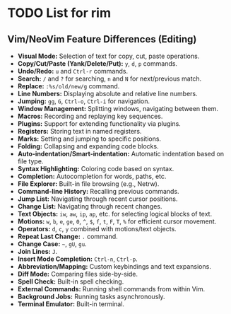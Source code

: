 # TODO List for rim

## Vim/NeoVim Feature Differences (Editing)

- **Visual Mode:** Selection of text for copy, cut, paste operations.
- **Copy/Cut/Paste (Yank/Delete/Put):** `y`, `d`, `p` commands.
- **Undo/Redo:** `u` and `Ctrl-r` commands.
- **Search:** `/` and `?` for searching, `n` and `N` for next/previous match.
- **Replace:** `:%s/old/new/g` command.
- **Line Numbers:** Displaying absolute and relative line numbers.
- **Jumping:** `gg`, `G`, `Ctrl-o`, `Ctrl-i` for navigation.
- **Window Management:** Splitting windows, navigating between them.
- **Macros:** Recording and replaying key sequences.
- **Plugins:** Support for extending functionality via plugins.
- **Registers:** Storing text in named registers.
- **Marks:** Setting and jumping to specific positions.
- **Folding:** Collapsing and expanding code blocks.
- **Auto-indentation/Smart-indentation:** Automatic indentation based on file type.
- **Syntax Highlighting:** Coloring code based on syntax.
- **Completion:** Autocompletion for words, paths, etc.
- **File Explorer:** Built-in file browsing (e.g., Netrw).
- **Command-line History:** Recalling previous commands.
- **Jump List:** Navigating through recent cursor positions.
- **Change List:** Navigating through recent changes.
- **Text Objects:** `iw`, `aw`, `ip`, `ap`, etc. for selecting logical blocks of text.
- **Motions:** `w`, `b`, `e`, `ge`, `0`, `^`, `$`, `f`, `t`, `F`, `T`, `%` for efficient cursor movement.
- **Operators:** `d`, `c`, `y` combined with motions/text objects.
- **Repeat Last Change:** `.` command.
- **Change Case:** `~`, `gU`, `gu`.
- **Join Lines:** `J`.
- **Insert Mode Completion:** `Ctrl-n`, `Ctrl-p`.
- **Abbreviation/Mapping:** Custom keybindings and text expansions.
- **Diff Mode:** Comparing files side-by-side.
- **Spell Check:** Built-in spell checking.
- **External Commands:** Running shell commands from within Vim.
- **Background Jobs:** Running tasks asynchronously.
- **Terminal Emulator:** Built-in terminal.
